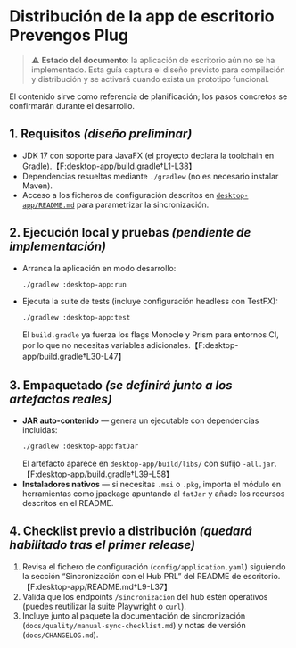 # Distribución de la app de escritorio Prevengos Plug

> ⚠️ **Estado del documento**: la aplicación de escritorio aún no se ha implementado. Esta guía captura el diseño previsto para compilación y distribución y se activará cuando exista un prototipo funcional.

El contenido sirve como referencia de planificación; los pasos concretos se confirmarán durante el desarrollo.

## 1. Requisitos _(diseño preliminar)_

* JDK 17 con soporte para JavaFX (el proyecto declara la toolchain en Gradle).【F:desktop-app/build.gradle†L1-L38】
* Dependencias resueltas mediante `./gradlew` (no es necesario instalar Maven).
* Acceso a los ficheros de configuración descritos en [`desktop-app/README.md`](../../desktop-app/README.md) para parametrizar la sincronización.

## 2. Ejecución local y pruebas _(pendiente de implementación)_

* Arranca la aplicación en modo desarrollo:
  ```bash
  ./gradlew :desktop-app:run
  ```
* Ejecuta la suite de tests (incluye configuración headless con TestFX):
  ```bash
  ./gradlew :desktop-app:test
  ```
  El `build.gradle` ya fuerza los flags Monocle y Prism para entornos CI, por lo que no necesitas variables adicionales.【F:desktop-app/build.gradle†L30-L47】

## 3. Empaquetado _(se definirá junto a los artefactos reales)_

* **JAR auto-contenido** — genera un ejecutable con dependencias incluidas:
  ```bash
  ./gradlew :desktop-app:fatJar
  ```
  El artefacto aparece en `desktop-app/build/libs/` con sufijo `-all.jar`.【F:desktop-app/build.gradle†L39-L58】
* **Instaladores nativos** — si necesitas `.msi` o `.pkg`, importa el módulo en herramientas como jpackage apuntando al `fatJar` y añade los recursos descritos en el README.

## 4. Checklist previo a distribución _(quedará habilitado tras el primer release)_

1. Revisa el fichero de configuración (`config/application.yaml`) siguiendo la sección “Sincronización con el Hub PRL” del README de escritorio.【F:desktop-app/README.md†L9-L37】
2. Valida que los endpoints `/sincronizacion` del hub estén operativos (puedes reutilizar la suite Playwright o `curl`).
3. Incluye junto al paquete la documentación de sincronización (`docs/quality/manual-sync-checklist.md`) y notas de versión (`docs/CHANGELOG.md`).

